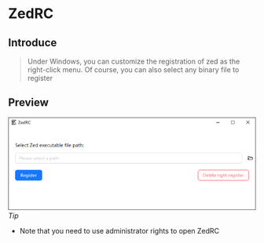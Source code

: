 # ZedRC

## Introduce

> Under Windows, you can customize the registration of zed as the right-click menu. Of course, you can also select any binary file to register

## Preview
![alt text](doc/images/image1.png)
*Tip*

- Note that you need to use administrator rights to open ZedRC
